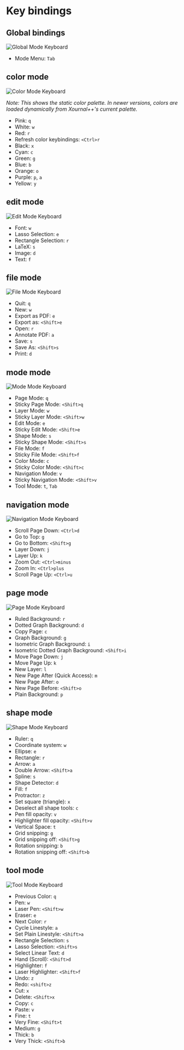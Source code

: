 # Key bindings

## Global bindings

![Global Mode Keyboard](docs/keyboards/global_keyboard.svg)

* Mode Menu: `Tab`

## color mode

![Color Mode Keyboard](docs/keyboards/color_keyboard.svg)

*Note: This shows the static color palette. In newer versions, colors are loaded dynamically from Xournal++'s current palette.*

* Pink: `q`
* White: `w`
* Red: `r`
* Refresh color keybindings: `<Ctrl>r`
* Black: `x`
* Cyan: `c`
* Green: `g`
* Blue: `b`
* Orange: `o`
* Purple: `p`, `a`
* Yellow: `y`

## edit mode

![Edit Mode Keyboard](docs/keyboards/edit_keyboard.svg)

* Font: `w`
* Lasso Selection: `e`
* Rectangle Selection: `r`
* LaTeX: `s`
* Image: `d`
* Text: `f`

## file mode

![File Mode Keyboard](docs/keyboards/file_keyboard.svg)

* Quit: `q`
* New: `w`
* Export as PDF: `e`
* Export as: `<Shift>e`
* Open: `r`
* Annotate PDF: `a`
* Save: `s`
* Save As: `<Shift>s`
* Print: `d`

## mode mode

![Mode Mode Keyboard](docs/keyboards/mode_keyboard.svg)

* Page Mode: `q`
* Sticky Page Mode: `<Shift>q`
* Layer Mode: `w`
* Sticky Layer Mode: `<Shift>w`
* Edit Mode: `e`
* Sticky Edit Mode: `<Shift>e`
* Shape Mode: `s`
* Sticky Shape Mode: `<Shift>s`
* File Mode: `f`
* Sticky File Mode: `<Shift>f`
* Color Mode: `c`
* Sticky Color Mode: `<Shift>c`
* Navigation Mode: `v`
* Sticky Navigation Mode: `<Shift>v`
* Tool Mode: `t`, `Tab`

## navigation mode

![Navigation Mode Keyboard](docs/keyboards/navigation_keyboard.svg)

* Scroll Page Down: `<Ctrl>d`
* Go to Top: `g`
* Go to Bottom: `<Shift>g`
* Layer Down: `j`
* Layer Up: `k`
* Zoom Out: `<Ctrl>minus`
* Zoom In: `<Ctrl>plus`
* Scroll Page Up: `<Ctrl>u`

## page mode

![Page Mode Keyboard](docs/keyboards/page_keyboard.svg)

* Ruled Background: `r`
* Dotted Graph Background: `d`
* Copy Page: `c`
* Graph Background: `g`
* Isometric Graph Background: `i`
* Isometric Dotted Graph Background: `<Shift>i`
* Move Page Down: `j`
* Move Page Up: `k`
* New Layer: `l`
* New Page After (Quick Access): `m`
* New Page After: `o`
* New Page Before: `<Shift>o`
* Plain Background: `p`

## shape mode

![Shape Mode Keyboard](docs/keyboards/shape_keyboard.svg)

* Ruler: `q`
* Coordinate system: `w`
* Ellipse: `e`
* Rectangle: `r`
* Arrow: `a`
* Double Arrow: `<Shift>a`
* Spline: `s`
* Shape Detector: `d`
* Fill: `f`
* Protractor: `z`
* Set square (triangle): `x`
* Deselect all shape tools: `c`
* Pen fill opacity: `v`
* Highlighter fill opacity: `<Shift>v`
* Vertical Space: `t`
* Grid snipping: `g`
* Grid snipping off: `<Shift>g`
* Rotation snipping: `b`
* Rotation snipping off: `<Shift>b`

## tool mode

![Tool Mode Keyboard](docs/keyboards/tool_keyboard.svg)

* Previous Color: `q`
* Pen: `w`
* Laser Pen: `<Shift>w`
* Eraser: `e`
* Next Color: `r`
* Cycle Linestyle: `a`
* Set Plain Linestyle: `<Shift>a`
* Rectangle Selection: `s`
* Lasso Selection: `<Shift>s`
* Select Linear Text: `d`
* Hand (Scroll): `<Shift>d`
* Highlighter: `f`
* Laser Highlighter: `<Shift>f`
* Undo: `z`
* Redo: `<shift>z`
* Cut: `x`
* Delete: `<Shift>x`
* Copy: `c`
* Paste: `v`
* Fine: `t`
* Very Fine: `<Shift>t`
* Medium: `g`
* Thick: `b`
* Very Thick: `<Shift>b`

